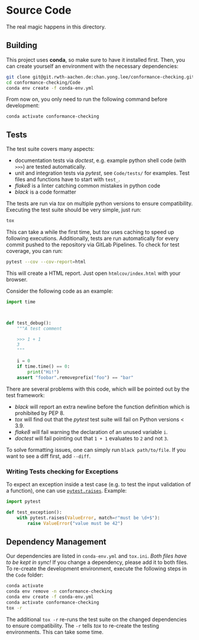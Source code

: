 # Source Code

The real magic happens in this directory.

## Building
This project uses **conda**, so make sure to have it installed first.
Then, you can create yourself an environment with the necessary dependencies:

```bash
git clone git@git.rwth-aachen.de:chan.yong.lee/conformance-checking.git
cd conformance-checking/Code
conda env create -f conda-env.yml
```

From now on, you only need to run the following command before development:

```
conda activate conformance-checking
```


## Tests
The test suite covers many aspects:

- documentation tests via *doctest*, e.g. example python shell code (with `>>>`) are tested automatically.
- unit and integration tests via *pytest*, see `Code/tests/` for examples. Test files and functions have to start with `test_`.
- *flake8* is a linter catching common mistakes in python code
- *black* is a code formatter

The tests are run via *tox* on multiple python versions to ensure compatibility.
Executing the test suite should be very simple, just run:

```bash
tox
```

This can take a while the first time, but *tox* uses caching to speed up following executions.
Additionally, tests are run automatically for every commit pushed to the repository via GitLab Pipelines.
To check for test coverage, you can run:

```bash
pytest --cov --cov-report=html
```

This will create a HTML report.
Just open `htmlcov/index.html` with your browser.

Consider the following code as an example:

```python
import time



def test_debug():
    """A test comment

    >>> 1 + 1
    3
    """

    i = 0
    if time.time() == 0:
        print("Hi!")
    assert "foobar".removeprefix("foo") == "bar"
```

There are several problems with this code, which will be pointed out by the test framework:

- *black* will report an extra newline before the function definition which is prohibited by PEP 8.
- *tox* will find out that the *pytest* test suite will fail on Python versions < 3.9.
- *flake8* will fail warning the declaration of an unused variable `i`.
- *doctest* will fail pointing out that `1 + 1` evaluates to `2` and not `3`.

To solve formatting issues, one can simply run `black path/to/file`.
If you want to see a diff first, add `--diff`.

### Writing Tests checking for Exceptions
To expect an exception inside a test case (e.g. to test the input validation of a function), one can use [`pytest.raises`](https://docs.pytest.org/en/stable/reference.html#pytest-raises).
Example:

```python
import pytest

def test_exception():
    with pytest.raises(ValueError, match=r"must be \d+$"):
        raise ValueError("value must be 42")
```

## Dependency Management
Our dependencies are listed in `conda-env.yml` and `tox.ini`.
*Both files have to be kept in sync!*
If you change a dependency, please add it to both files.
To re-create the development environment, execute the following steps in the `Code` folder:

```bash
conda activate
conda env remove -n conformance-checking
conda env create -f conda-env.yml
conda activate conformance-checking
tox -r
```

The additional `tox -r` re-runs the test suite on the changed dependencies to ensure compatibility.
The `-r` tells *tox* to re-create the testing environments.
This can take some time.
